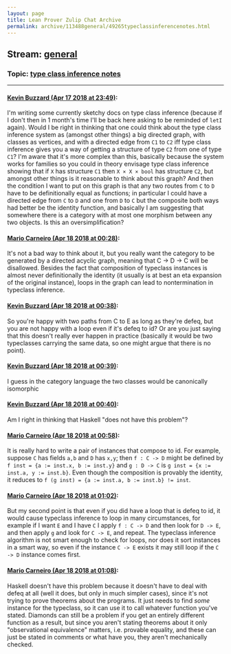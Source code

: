 ```yaml
---
layout: page
title: Lean Prover Zulip Chat Archive 
permalink: archive/113488general/49265typeclassinferencenotes.html
---
```


## Stream: [general](index.html)
### Topic: [type class inference notes](49265typeclassinferencenotes.html)

---

#### [Kevin Buzzard (Apr 17 2018 at 23:49)](https://leanprover.zulipchat.com/#narrow/stream/113488-general/topic/type%20class%20inference%20notes/near/125217163):
I'm writing some currently sketchy docs on type class inference (because if I don't then in 1 month's time I'll be back here asking to be reminded of `letI` again). Would I be right in thinking that one could think about the type class inference system as (amongst other things) a big directed graph, with classes as vertices, and with a directed edge from `C1` to `C2` iff type class inference gives you a way of getting a structure of type `C2` from one of type `C1`? I'm aware that it's more complex than this, basically because the system works for families so you could in theory envisage type class inference showing that if `X` has structure  `C1` then `X × X × bool` has structure `C2`, but amongst other things is it reasonable to think about this graph? And then the condition I want to put on this graph is that any two routes from `C` to `D` have to be definitionally equal as functions; in particular I could have a directed edge from `C` to `D` and one from `D` to `C` but the composite both ways had better be the identity function, and basically I am suggesting that somewhere there is a category with at most one morphism between any two objects. Is this an oversimplification?

#### [Mario Carneiro (Apr 18 2018 at 00:28)](https://leanprover.zulipchat.com/#narrow/stream/113488-general/topic/type%20class%20inference%20notes/near/125218934):
It's not a bad way to think about it, but you really want the category to be generated by a directed acyclic graph, meaning that C -> D -> C will be disallowed. Besides the fact that composition of typeclass instances is almost never definitionally the identity (it usually is at best an eta expansion of the original instance), loops in the graph can lead to nontermination in typeclass inference.

#### [Kevin Buzzard (Apr 18 2018 at 00:38)](https://leanprover.zulipchat.com/#narrow/stream/113488-general/topic/type%20class%20inference%20notes/near/125219475):
So you're happy with two paths from C to E as long as they're defeq, but you are not happy with a loop even if it's defeq to id? Or are you just saying that this doesn't really ever happen in practice (basically it would be two typeclasses carrying the same data, so one might argue that there is no point).

#### [Kevin Buzzard (Apr 18 2018 at 00:39)](https://leanprover.zulipchat.com/#narrow/stream/113488-general/topic/type%20class%20inference%20notes/near/125219507):
I guess in the category language the two classes would be canonically isomorphic

#### [Kevin Buzzard (Apr 18 2018 at 00:40)](https://leanprover.zulipchat.com/#narrow/stream/113488-general/topic/type%20class%20inference%20notes/near/125219523):
Am I right in thinking that Haskell "does not have this problem"?

#### [Mario Carneiro (Apr 18 2018 at 00:58)](https://leanprover.zulipchat.com/#narrow/stream/113488-general/topic/type%20class%20inference%20notes/near/125220607):
It is really hard to write a pair of instances that compose to id. For example, suppose `C` has fields `a,b` and `D` has `x,y`; then `f : C -> D` might be defined by `f inst = {a := inst.x, b := inst.y}` and `g : D -> C` is `g inst = {x := inst.a, y := inst.b}`. Even though the composition is provably the identity, it reduces to `f (g inst) = {a := inst.a, b := inst.b} != inst`.

#### [Mario Carneiro (Apr 18 2018 at 01:02)](https://leanprover.zulipchat.com/#narrow/stream/113488-general/topic/type%20class%20inference%20notes/near/125221718):
But my second point is that even if you did have a loop that is defeq to id, it would cause typeclass inference to loop in many circumstances, for example if I want `E` and I have `C` I apply `f : C -> D` and then look for `D -> E`, and then apply `g` and look for `C -> E`, and repeat. The typeclass inference algorithm is not smart enough to check for loops, nor does it sort instances in a smart way, so even if the instance `C -> E` exists it may still loop if the `C -> D` instance comes first.

#### [Mario Carneiro (Apr 18 2018 at 01:08)](https://leanprover.zulipchat.com/#narrow/stream/113488-general/topic/type%20class%20inference%20notes/near/125221950):
Haskell doesn't have this problem because it doesn't have to deal with defeq at all (well it does, but only in much simpler cases), since it's not trying to prove theorems about the programs. It just needs to find *some* instance for the typeclass, so it can use it to call whatever function you've stated. Diamonds can still be a problem if you get an entirely different function as a result, but since you aren't stating theorems about it only "observational equivalence" matters, i.e. provable equality, and these can just be stated in comments or what have you, they aren't mechanically checked.


